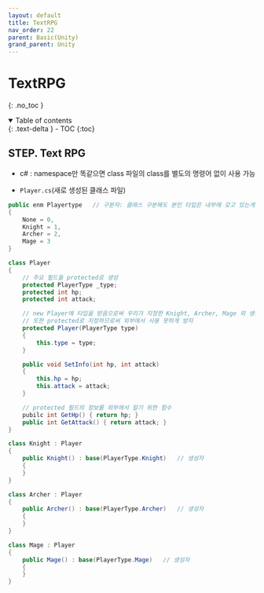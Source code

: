 ```yaml
---
layout: default
title: TextRPG
nav_order: 22
parent: Basic(Unity)
grand_parent: Unity
---
```

# TextRPG

{: .no_toc }

<details open markdown="block">
  <summary>
    Table of contents
  </summary>
  {: .text-delta }
- TOC
{:toc}
</details>

<!------------------------------------ STEP ------------------------------------>

## STEP. Text RPG

* c# : namespace만 똑같으면 class 파일의 class를 별도의 명령어 없이 사용 가능

* `Player.cs`(새로 생성된 클래스 파일)

```c#
public enm Playertype	// 구분자: 클래스 구분해도 본인 타입은 내부에 갖고 있는게 좋음
{
    None = 0,
    Knight = 1,
    Archer = 2,
    Mage = 3
}

class Player
{
    // 주요 필드들 protected로 생성
    protected PlayerType _type;
    protected int hp;            
    protected int attack;

    // new Player에 타입을 받음으로써 우리가 지정한 Knight, Archer, Mage 외 생성 가능한 경우를 방지하기 위함
    // 또한 protected로 지정하므로써 외부에서 사용 못하게 방지
    protected Player(PlayerType type)
    {
        this.type = type;
    }

    public void SetInfo(int hp, int attack)
    {
        this.hp = hp;
        this.attack = attack;
    }

    // protected 필드의 정보를 외부에서 알기 위한 함수
    pubilc int GetHp() { return hp; }	
    public int GetAttack() { return attack; }
}   

class Knight : Player
{
    public Knight() : base(PlayerType.Knight)	// 생성자
    {
    }
}

class Archer : Player
{
    public Archer() : base(PlayerType.Archer)	// 생성자
    {
    }
}

class Mage : Player
{
    public Mage() : base(PlayerType.Mage)	// 생성자
    {
    }
}
```

